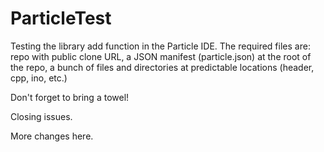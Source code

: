 # ParticleTest
Testing the library add function in the Particle IDE.
The required files are: repo with public clone URL, a JSON manifest (particle.json) at the root of the repo, a bunch of files and directories at predictable locations (header, cpp, ino, etc.)

Don't forget to bring a towel!

Closing issues.

More changes here.
